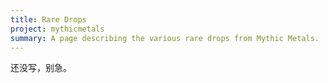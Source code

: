 ```yaml
---
title: Rare Drops
project: mythicmetals
summary: A page describing the various rare drops from Mythic Metals.
---
```


还没写，别急。
